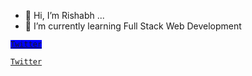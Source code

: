 - 👋 Hi, I’m Rishabh ...
- 🌱 I’m currently learning Full Stack Web Development

 <code><a style="background-color:blue" href="https://twitter.com/rishabhdasgupta">Twitter</a></code>

 <code>[Twitter](https://github.com/rishabhdasu)</code>

<!---
rishabhdasu/rishabhdasu is a ✨ special ✨ repository because its `README.md` (this file) appears on your GitHub profile.
You can click the Preview link to take a look at your changes.
--->
